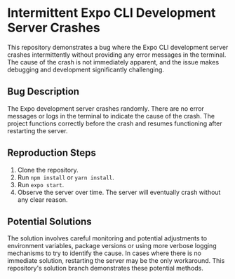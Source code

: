 # Intermittent Expo CLI Development Server Crashes

This repository demonstrates a bug where the Expo CLI development server crashes intermittently without providing any error messages in the terminal.  The cause of the crash is not immediately apparent, and the issue makes debugging and development significantly challenging.

## Bug Description

The Expo development server crashes randomly. There are no error messages or logs in the terminal to indicate the cause of the crash. The project functions correctly before the crash and resumes functioning after restarting the server. 

## Reproduction Steps

1. Clone the repository.
2. Run `npm install` or `yarn install`.
3. Run `expo start`. 
4. Observe the server over time. The server will eventually crash without any clear reason.

## Potential Solutions

The solution involves careful monitoring and potential adjustments to environment variables, package versions or using more verbose logging mechanisms to try to identify the cause.  In cases where there is no immediate solution, restarting the server may be the only workaround.  This repository's solution branch demonstrates these potential methods.
